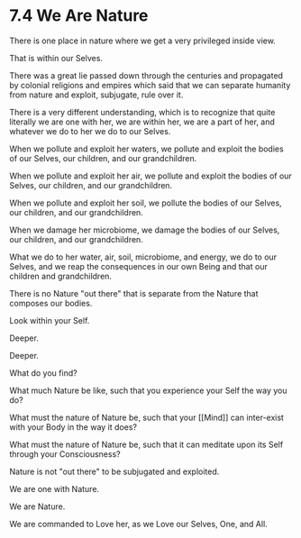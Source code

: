 # 7.4 We Are Nature

There is one place in nature where we get a very privileged inside view. 

That is within our Selves. 

There was a great lie passed down through the centuries and propagated by colonial religions and empires which said that we can separate humanity from nature and exploit, subjugate, rule over it. 

There is a very different understanding, which is to recognize that quite literally we are one with her, we are within her, we are a part of her, and whatever we do to her we do to our Selves. 

When we pollute and exploit her waters, we pollute and exploit the bodies of our Selves, our children, and our grandchildren. 

When we pollute and exploit her air, we pollute and exploit the bodies of our Selves, our children, and our grandchildren. 

When we pollute and exploit her soil, we pollute the bodies of our Selves, our children, and our grandchildren. 

When we damage her microbiome, we damage the bodies of our Selves, our children, and our grandchildren. 

What we do to her water, air, soil, microbiome, and energy, we do to our Selves, and we reap the consequences in our own Being and that our children and grandchildren. 

There is no Nature "out there" that is separate from the Nature that composes our bodies. 

Look within your Self. 

Deeper. 

Deeper. 

What do you find? 

What much Nature be like, such that you experience your Self the way you do? 

What must the nature of Nature be, such that your [[Mind]] can inter-exist with your Body in the way it does? 

What must the nature of Nature be, such that it can meditate upon its Self through your Consciousness? 

Nature is not "out there" to be subjugated and exploited. 

We are one with Nature. 

We are Nature. 

We are commanded to Love her, as we Love our Selves, One, and All. 